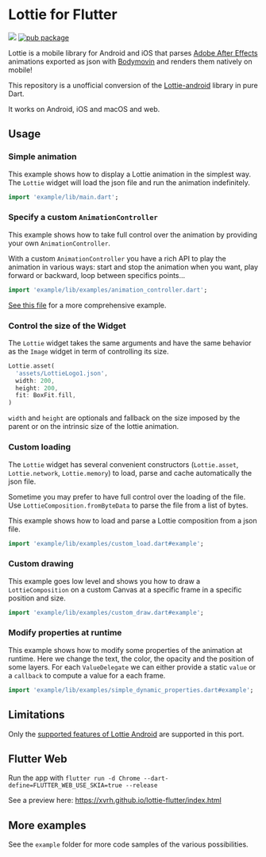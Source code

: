 # Lottie for Flutter

[![](https://github.com/xvrh/lottie-flutter/workflows/Lottie%20Flutter/badge.svg?branch=master)](https://github.com/xvrh/lottie-flutter)
[![pub package](https://img.shields.io/pub/v/lottie.svg)](https://pub.dev/packages/lottie)

Lottie is a mobile library for Android and iOS that parses [Adobe After Effects](https://www.adobe.com/products/aftereffects.html) 
animations exported as json with [Bodymovin](https://github.com/airbnb/lottie-web) and renders them natively on mobile!

This repository is a unofficial conversion of the [Lottie-android](https://github.com/airbnb/lottie-android) library in pure Dart. 

It works on Android, iOS and macOS and web.

## Usage

### Simple animation
This example shows how to display a Lottie animation in the simplest way.  
The `Lottie` widget will load the json file and run the animation indefinitely.

```dart
import 'example/lib/main.dart';
```

### Specify a custom `AnimationController`
This example shows how to take full control over the animation by providing your own `AnimationController`.

With a custom `AnimationController` you have a rich API to play the animation in various ways: start and stop the animation when you want,
 play forward or backward, loop between specifics points...  

```dart
import 'example/lib/examples/animation_controller.dart';
```

[See this file](https://github.com/xvrh/lottie-flutter/blob/master/example/lib/examples/animation_full_control.dart) for a more comprehensive example.

### Control the size of the Widget
The `Lottie` widget takes the same arguments and have the same behavior as the `Image` widget
in term of controlling its size.
```dart
Lottie.asset(
  'assets/LottieLogo1.json',
  width: 200,
  height: 200,
  fit: BoxFit.fill,
)
```

`width` and `height` are optionals and fallback on the size imposed by the parent or on the intrinsic size of the lottie 
animation.

### Custom loading
The `Lottie` widget has several convenient constructors (`Lottie.asset`, `Lottie.network`, `Lottie.memory`) to load, parse and
cache automatically the json file.

Sometime you may prefer to have full control over the loading of the file. Use `LottieComposition.fromByteData` to 
parse the file from a list of bytes.

This example shows how to load and parse a Lottie composition from a json file.  

```dart
import 'example/lib/examples/custom_load.dart#example';
```

### Custom drawing
This example goes low level and shows you how to draw a `LottieComposition` on a custom Canvas at a specific frame in 
a specific position and size.

````dart
import 'example/lib/examples/custom_draw.dart#example';
````

### Modify properties at runtime
This example shows how to modify some properties of the animation at runtime. Here we change the text,
the color, the opacity and the position of some layers.
For each `ValueDelegate` we can either provide a static `value` or a `callback` to compute a value for a each frame.

````dart
import 'example/lib/examples/simple_dynamic_properties.dart#example';
````

## Limitations
Only the [supported features of Lottie Android](https://airbnb.io/lottie/#/supported-features)
are supported in this port.

## Flutter Web
Run the app with `flutter run -d Chrome --dart-define=FLUTTER_WEB_USE_SKIA=true --release`

See a preview here: https://xvrh.github.io/lottie-flutter/index.html

## More examples
See the `example` folder for more code samples of the various possibilities.
